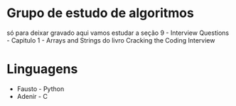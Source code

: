 # Grupo de estudo de algoritmos

só para deixar gravado aqui
vamos estudar a seção 9 - Interview Questions - Capitulo 1 - Arrays and Strings
do livro Cracking the Coding Interview

# Linguagens
* Fausto - Python
* Adenir - C
